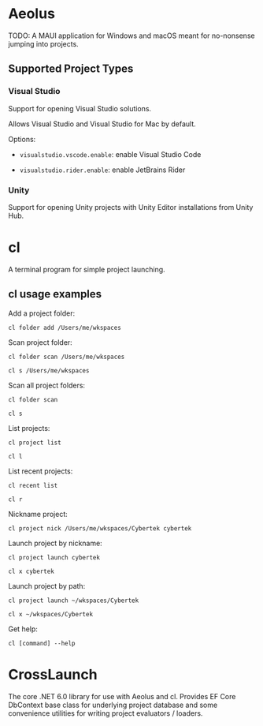# Aeolus

TODO: A MAUI application for Windows and macOS meant for no-nonsense jumping into projects.

## Supported Project Types

### Visual Studio

Support for opening Visual Studio solutions.

Allows Visual Studio and Visual Studio for Mac by default.

Options:

- `visualstudio.vscode.enable`: enable Visual Studio Code

- `visualstudio.rider.enable`: enable JetBrains Rider

### Unity

Support for opening Unity projects with Unity Editor installations from Unity Hub.

# cl

A terminal program for simple project launching.

## cl usage examples

Add a project folder:

`cl folder add /Users/me/wkspaces`

Scan project folder:

`cl folder scan /Users/me/wkspaces`

`cl s /Users/me/wkspaces`

Scan all project folders:

`cl folder scan`

`cl s`

List projects:

`cl project list`

`cl l`

List recent projects:

`cl recent list`

`cl r`

Nickname project:

`cl project nick /Users/me/wkspaces/Cybertek cybertek`

Launch project by nickname:

`cl project launch cybertek`

`cl x cybertek`

Launch project by path:

`cl project launch ~/wkspaces/Cybertek`

`cl x ~/wkspaces/Cybertek`

Get help:

`cl [command] --help`

# CrossLaunch

The core .NET 6.0 library for use with Aeolus and cl. Provides EF Core DbContext base class for underlying project database and some convenience utilities for writing project evaluators / loaders.
